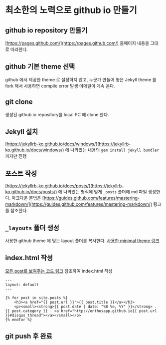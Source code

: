# 최소한의 노력으로 github io 만들기

## github io repository 만들기
[https://pages.github.com/](https://pages.github.com/) 홈페이지 내용을 그대로 따라한다.

## github 기본 theme 선택
github 에서 제공한 theme 로 설정하지 않고, 누군가 만들어 놓은 Jekyll theme 를 fork 해서 사용하면 compile error 발생 이메일이 계속 온다.

## git clone
생성된 github io repository를 local PC 에 clone 한다.

## Jekyll 설치
[https://jekyllrb-ko.github.io/docs/windows/](https://jekyllrb-ko.github.io/docs/windows/) 에 나와있는 내용의 `gem install jekyll bundler` 까지만 진행

## 포스트 작성
[https://jekyllrb-ko.github.io/docs/posts/](https://jekyllrb-ko.github.io/docs/posts/) 에 나와있는 형식에 맞게 `_posts` 폴더에 md 파일 생성한다. 마크다운 문법은 [https://guides.github.com/features/mastering-markdown/](https://guides.github.com/features/mastering-markdown/) 링크를 참조한다.

## `_layouts` 폴더 생성
사용한 github theme 에 맞는 layout 폴더를 복사한다. [사용한 minimal theme 링크](https://github.com/pages-themes/minimal/tree/master/_layouts)

## index.html 작성
[모든 post를 보여주는 코드 링크](https://gist.github.com/erjjones/1998382) 참조하여 index.html 작성
```
---
layout: default
---

{% for post in site.posts %}	
    <h3><a href="{{ post.url }}">{{ post.title }}</a></h3>
    <p><small><strong>{{ post.date | date: "%B %e, %Y" }}</strong> . {{ post.category }} . <a href="http://enthusapp.github.io{{ post.url }}#disqus_thread"></a></small></p>			
{% endfor %}	
```

## git push 후 완료